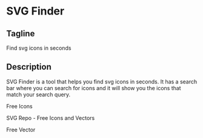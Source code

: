 # SVG Finder

## Tagline

Find svg icons in seconds

## Description

SVG Finder is a tool that helps you find svg icons in seconds. It has a search bar where you can search for icons and it will show you the icons that match your search query.

Free Icons

SVG Repo - Free Icons and Vectors

Free Vector
